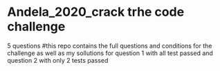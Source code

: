 # Andela_2020_crack trhe code challenge
5 questions
#this repo contains the full questions and conditions for the challenge as well as my sollutions for question 1 with all test passed and question 2 with only 2 tests passed 


